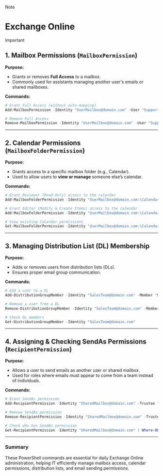 > [!NOTE]
> # Exchange Online

> [!IMPORTANT]
>>

## **1. Mailbox Permissions (`MailboxPermission`)**
**Purpose:**
- Grants or removes **Full Access** to a mailbox.
- Commonly used for assistants managing another user's emails or shared mailboxes.

**Commands:**
```powershell
# Grant Full Access (without auto-mapping)
Add-MailboxPermission -Identity "UserMailbox@domain.com" -User "SupportUser@domain.com" -AccessRights FullAccess -AutoMapping $false

# Remove Full Access
Remove-MailboxPermission -Identity "UserMailbox@domain.com" -User "SupportUser@domain.com" -AccessRights FullAccess
```

---

## **2. Calendar Permissions (`MailboxFolderPermission`)**
**Purpose:**
- Grants access to a specific mailbox folder (e.g., Calendar).
- Used to allow users to **view or manage** someone else’s calendar.

**Commands:**
```powershell
# Grant Reviewer (Read-Only) access to the calendar
Add-MailboxFolderPermission -Identity "UserMailbox@domain.com:\Calendar" -User "Employee@domain.com" -AccessRights Reviewer

# Grant Editor (Modify & Create Items) access to the calendar
Add-MailboxFolderPermission -Identity "UserMailbox@domain.com:\Calendar" -User "Manager@domain.com" -AccessRights Editor

# View existing Calendar permissions
Get-MailboxFolderPermission -Identity "UserMailbox@domain.com:\Calendar"
```

---

## **3. Managing Distribution List (DL) Membership**
**Purpose:**
- Adds or removes users from distribution lists (DLs).
- Ensures proper email group communication.

**Commands:**
```powershell
# Add a user to a DL
Add-DistributionGroupMember -Identity "SalesTeam@domain.com" -Member "NewUser@domain.com"

# Remove a user from a DL
Remove-DistributionGroupMember -Identity "SalesTeam@domain.com" -Member "UserLeaving@domain.com"

# Check DL members
Get-DistributionGroupMember -Identity "SalesTeam@domain.com"
```

---

## **4. Assigning & Checking SendAs Permissions (`RecipientPermission`)**
**Purpose:**
- Allows a user to send emails as another user or shared mailbox.
- Used for roles where emails must appear to come from a team instead of individuals.

**Commands:**
```powershell
# Grant SendAs permission
Add-RecipientPermission -Identity "SharedMailbox@domain.com" -Trustee "User@domain.com" -AccessRights SendAs -Confirm:$false

# Remove SendAs permission
Remove-RecipientPermission -Identity "SharedMailbox@domain.com" -Trustee "User@domain.com" -AccessRights SendAs -Confirm:$false

# Check who has SendAs permission
Get-RecipientPermission -Identity "SharedMailbox@domain.com" | Where-Object {$_.AccessRights -eq "SendAs"}
```

---

### **Summary**
These PowerShell commands are essential for daily Exchange Online administration, helping IT efficiently manage mailbox access, calendar permissions, distribution lists, and email sending permissions.
